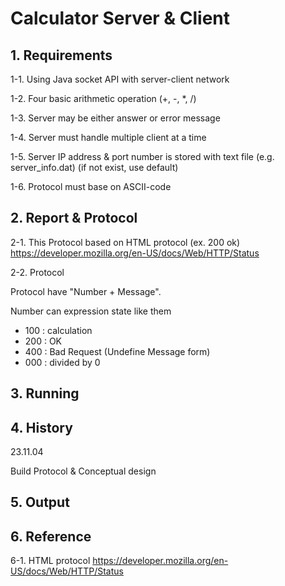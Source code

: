 # Calculator Server & Client

## 1. Requirements
1-1. Using Java socket API with server-client network

1-2. Four basic arithmetic operation (+, -, *, /)

1-3. Server may be either answer or error message

1-4. Server must handle multiple client at a time

1-5. Server IP address & port number is stored with text file (e.g. server_info.dat) (if not exist, use default)

1-6. Protocol must base on ASCII-code


## 2. Report & Protocol
2-1. This Protocol based on HTML protocol (ex. 200 ok) <https://developer.mozilla.org/en-US/docs/Web/HTTP/Status>

2-2. Protocol

Protocol have "Number + Message".

Number can expression state like them
- 100 : calculation
- 200 : OK
- 400 : Bad Request (Undefine Message form)
- 000 : divided by 0


## 3. Running


## 4. History
23.11.04


Build Protocol & Conceptual design


## 5. Output


## 6. Reference
6-1. HTML protocol <https://developer.mozilla.org/en-US/docs/Web/HTTP/Status>

